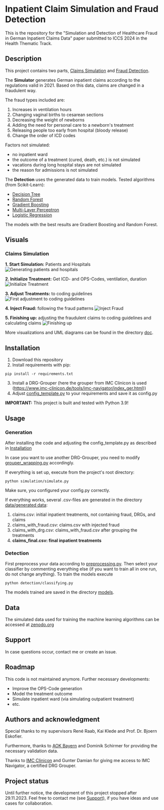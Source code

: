 # Inpatient Claim Simulation and Fraud Detection

This is the repository for the "Simulation and Detection of Healthcare Fraud in German Inpatient Claims Data" paper submitted to ICCS 2024 in the Health Thematic Track.

## Description

This project contains two parts, [Claims Simulation](simulation/) and [Fraud Detection](detection/).

The **Simulator** generates German inpatient claims according to the regulations valid in 2021. Based on this data, claims are changed in a fraudulent way. 

The fraud types included are: 
1. Increases in ventilation hours
2. Changing vaginal births to cesarean sections
3. Decreasing the weight of newborns
4. Adding the need for personal care to a newborn's treatment
4. Releasing people too early from hospital (bloody release)
5. Change the order of ICD codes 

Factors not simulated:
- no inpatient ward
- the outcome of a treatment (cured, death, etc.) is not simulated
- vacations during long hospital stays are not simulated
- the reason for admissions is not simulated


The **Detection** uses the generated data to train models. Tested algorithms (from Scikit-Learn):
- [Decision Tree](https://scikit-learn.org/stable/modules/generated/sklearn.tree.DecisionTreeClassifier.html)
- [Random Forest](https://scikit-learn.org/stable/modules/generated/sklearn.ensemble.RandomForestClassifier.html)
- [Gradient Boosting](https://scikit-learn.org/stable/modules/generated/sklearn.ensemble.GradientBoostingClassifier.html)
- [Multi-Layer Perceptron](https://scikit-learn.org/stable/modules/generated/sklearn.neural_network.MLPClassifier.html)
- [Logistic Regression](https://scikit-learn.org/stable/modules/generated/sklearn.linear_model.LogisticRegression.html)

The models with the best results are Gradient Boosting and Random Forest.


## Visuals

### Claims Simulation
**1. Start Simulation:** Patients and Hospitals
![Generating patients and hospitals](doc/svg/Sequence%20Diagram%201.svg)

**2. Initialize Treatment:** Get ICD- and OPS-Codes, ventilation, duration
![Initialize Treatment](doc/svg/Sequence%20Diagram%202.svg)

**3. Adjust Treatments:** to coding guidelines 
![First adjustment to coding guidelines](doc/svg/Sequence%20Diagram%203.svg)

**4. Inject Fraud:** following the fraud patterns
![Inject Fraud](doc/svg/Sequence%20Diagram%204.svg)

**5. Finishing up:** adjusting the fraudulent claims to coding guidelines and calculating claims
![Finishing up](doc/svg/Sequence%20Diagram%205.svg)


More visualizations and UML diagrams can be found in the directory [doc](/doc/svg/).


## Installation

1. Download this repository
2. Install requirements with pip:
```
pip install -r requirements.txt
```
3. Install a DRG-Grouper (here the grouper from IMC Clinicon is used (https://www.imc-clinicon.de/tools/imc-navigator/index_ger.html))
4. Adjust [config_template.py](simulation/utility/config_template.py) to your requirements and save it as config.py

**IMPORTANT:** This project is built and tested with Python 3.9!

## Usage
### Generation
After installing the code and adjusting the config_template.py as described in [Installation](#installation)

In case you want to use another DRG-Grouper, you need to modify [grouper_wrapping.py](simulation/utility/grouper_wrapping.py) accordingly.

If everything is set up, execute from the project's root directory:
```
python simulation/simulate.py
```

Make sure, you configured your config.py correctly.

If everything works, several .csv-files are generated in the directory [data/generated data](/data/generated%20data/):
1. claims.csv: initial inpatient treatments, not containing fraud, DRGs, and claims
2. claims_with_fraud.csv: claims.csv with injected fraud
3. claims_with_drg.csv: claims_with_fraud.csv after grouping the treatments
4. **claims_final.csv: final inpatient treatments**

### Detection
First preprocess your data according to [preprocessing.py](detection/preprocessing.py). Then select your classifier by commenting everything else (if you want to train all in one run, do not change anything). To train the models execute
```
python detection/classifying.py
```

The models trained are saved in the directory [models](/data/models/).

## Data
The simulated data used for training the machine learning algorithms can be accessed at [zenodo.org](https://zenodo.org/records/10581728) 

## Support

In case questions occur, contact me or create an issue.

## Roadmap

This code is not maintained anymore. Further necessary developments:
- Improve the OPS-Code generation
- Model the treatment outcome
- Simulate inpatient ward (via simulating outpatient treatment)
- etc.

## Authors and acknowledgment

Special thanks to my supervisors René Raab, Kai Klede and Prof. Dr. Bjoern Eskofier. 

Furthermore, thanks to [AOK Bayern](https://www.aok.de/pk/bayern/) and Dominik Schirmer for providing the necessary validation data.

Thanks to [IMC Clinicon](https://www.imc-clinicon.de/) and Gunter Damian for giving me access to IMC Navigator, a certified DRG Grouper.

## Project status

Until further notice, the development of this project stopped after 29.11.2023. Feel free to contact me (see [Support](#support)), if you have ideas and use cases for collaboration.